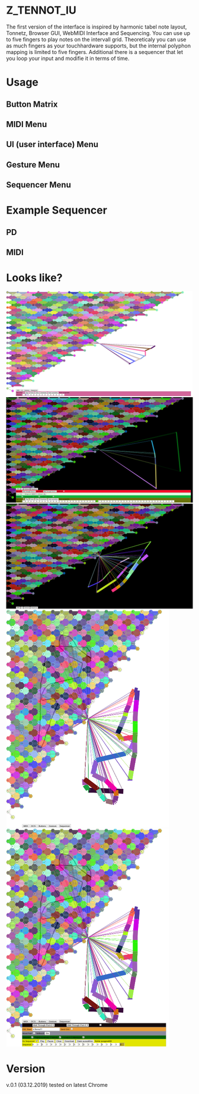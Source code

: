 # Z_TENNOT_IU

The first version of the interface is inspired by harmonic tabel note layout, Tonnetz, Browser GUI, WebMIDI Interface and Sequencing. You can use up to five fingers to play notes on the intervall grid. Theoreticaly you can use as much fingers as your touchhardware supports, but the internal polyphon mapping is limited to five fingers. Additional there is a sequencer that let you loop your input and modifie it in terms of time.

# Usage

## Button Matrix


## MIDI Menu

## UI (user interface) Menu 

## Gesture Menu

## Sequencer Menu

# Example Sequencer

## PD

## MIDI

# Looks like?
![](a5..png?raw=true)
![](a6.png?raw=true)
![](a7.png?raw=true)
![No Menu](a1.png?raw=true)
![All Menu](a4.png?raw=true)

# Version
v.0.1 (03.12.2019) tested on latest Chrome 
